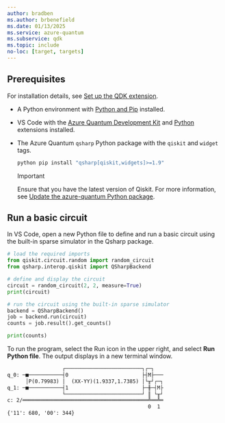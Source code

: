 ```yaml
---
author: bradben
ms.author: brbenefield
ms.date: 01/13/2025
ms.service: azure-quantum
ms.subservice: qdk
ms.topic: include
no-loc: [target, targets]
---
```


## Prerequisites

For installation details, see [Set up the QDK extension](xref:microsoft.quantum.install-qdk.overview).

- A Python environment with [Python and Pip](https://apps.microsoft.com/detail/9NRWMJP3717K) installed.
- VS Code with the [Azure Quantum Development Kit](https://marketplace.visualstudio.com/items?itemName=quantum.qsharp-lang-vscode) and [Python](https://marketplace.visualstudio.com/items?itemName=ms-python.python) extensions installed.
- The Azure Quantum `qsharp` Python package with the `qiskit` and `widget` tags. 

    ```cmd
    python pip install "qsharp[qiskit,widgets]>=1.9" 
    ```
    > [!IMPORTANT]
    > Ensure that you have the latest version of Qiskit. For more information, see [Update the azure-quantum Python package](xref:microsoft.quantum.update-qdk#update-the-azure-quantum-python-packages).


## Run a basic circuit

In VS Code, open a new Python file to define and run a basic circuit using the built-in sparse simulator in the Qsharp package.  

```python
# load the required imports 
from qiskit.circuit.random import random_circuit
from qsharp.interop.qiskit import QSharpBackend

# define and display the circuit
circuit = random_circuit(2, 2, measure=True)
print(circuit)

# run the circuit using the built-in sparse simulator
backend = QSharpBackend()
job = backend.run(circuit)
counts = job.result().get_counts()

print(counts)
```

To run the program, select the Run icon in the upper right, and select **Run Python file**. The output displays in a new terminal window. 


```html
                  ┌─────────────────────────┐┌─┐
q_0: ─■───────────┤0                        ├┤M├───
      │P(0.79983) │  (XX-YY)(1.9337,1.7385) │└╥┘┌─┐
q_1: ─■───────────┤1                        ├─╫─┤M├
                  └─────────────────────────┘ ║ └╥┘
c: 2/═════════════════════════════════════════╩══╩═
                                              0  1
{'11': 680, '00': 344}
```
